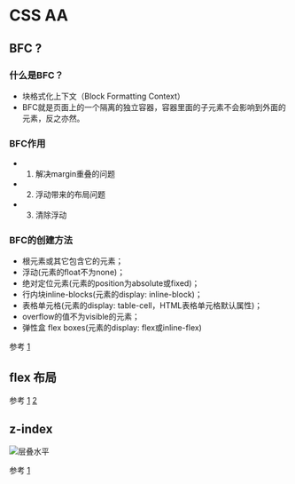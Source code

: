 # CSS AA

## BFC ?
### 什么是BFC？
- 块格式化上下文（Block Formatting Context）
- BFC就是页面上的一个隔离的独立容器，容器里面的子元素不会影响到外面的元素，反之亦然。
### BFC作用
- 1. 解决margin重叠的问题
- 2. 浮动带来的布局问题
- 3. 清除浮动
### BFC的创建方法
- 根元素或其它包含它的元素；
- 浮动(元素的float不为none)；
- 绝对定位元素(元素的position为absolute或fixed)；
- 行内块inline-blocks(元素的display: inline-block)；
- 表格单元格(元素的display: table-cell，HTML表格单元格默认属性)；
- overflow的值不为visible的元素；
- 弹性盒 flex boxes(元素的display: flex或inline-flex)

参考
[1](https://github.com/kaola-fed/blog/blob/master/source/_posts/%E5%AD%A6%E4%B9%A0BFC.md)

## flex 布局
参考
[1](https://juejin.im/post/58e3a5a0a0bb9f0069fc16bb)
[2](https://www.zhangxinxu.com/wordpress/2018/10/display-flex-css3-css/#flex-basis)



## z-index
![层叠水平](https://raw.githubusercontent.com/happylindz/blog/master/images/z-index/6.jpg)

参考
[1](https://github.com/happylindz/blog/issues/11)
